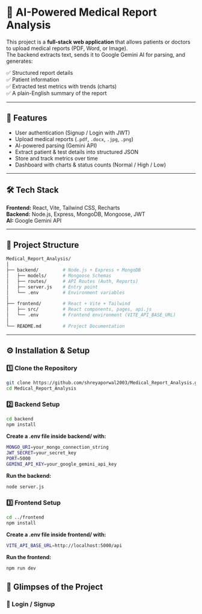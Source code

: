 # 🏥 AI-Powered Medical Report Analysis  

This project is a **full-stack web application** that allows patients or doctors to upload medical reports (PDF, Word, or Image).  
The backend extracts text, sends it to Google Gemini AI for parsing, and generates:  

✅ Structured report details  
✅ Patient information  
✅ Extracted test metrics with trends (charts)  
✅ A plain-English summary of the report  

---

## 🚀 Features  

- User authentication (Signup / Login with JWT)  
- Upload medical reports (`.pdf`, `.docx`, `.jpg`, `.png`)  
- AI-powered parsing (Gemini API)  
- Extract patient & test details into structured JSON  
- Store and track metrics over time  
- Dashboard with charts & status counts (Normal / High / Low)  

---

## 🛠️ Tech Stack  

**Frontend:** React, Vite, Tailwind CSS, Recharts  
**Backend:** Node.js, Express, MongoDB, Mongoose, JWT  
**AI:** Google Gemini API  

---

## 📂 Project Structure  

```bash
Medical_Report_Analysis/
│
├── backend/         # Node.js + Express + MongoDB
│   ├── models/      # Mongoose Schemas
│   ├── routes/      # API Routes (Auth, Reports)
│   ├── server.js    # Entry point
│   └── .env         # Environment variables
│
├── frontend/        # React + Vite + Tailwind
│   ├── src/         # React components, pages, api.js
│   └── .env         # Frontend environment (VITE_API_BASE_URL)
│
└── README.md        # Project Documentation
```

---

## ⚙️ Installation & Setup  

### 1️⃣ Clone the Repository  

```bash
git clone https://github.com/shreyaporwal2003/Medical_Report_Analysis.git
cd Medical_Report_Analysis

```
### 2️⃣ Backend Setup
 ```bash
cd backend
npm install
```

**Create a .env file inside backend/ with:**
```bash
MONGO_URI=your_mongo_connection_string
JWT_SECRET=your_secret_key
PORT=5000
GEMINI_API_KEY=your_google_gemini_api_key
```
**Run the backend:**
```bash
node server.js
```
### 3️⃣ Frontend Setup
``` bash
cd ../frontend
npm install
```
**Create a .env file inside frontend/ with:**
```bash
VITE_API_BASE_URL=http://localhost:5000/api
```
**Run the frontend:**
```bash
npm run dev
```
## 📸 Glimpses of the Project
### 🔐 Login / Signup

